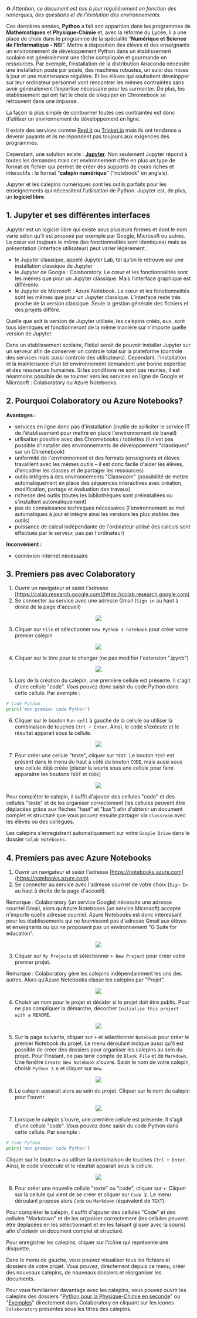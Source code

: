 ♻️ _Attention, ce document est mis à jour régulièrement en fonction des remarques, des questions et de l'évolution des environnements._

Ces dernières années, **Python** a fait son apparition dans les programmes de **Mathématiques** et **Physique-Chimie** et, avec la réforme du Lycée, il a une place de choix dans le programme de la spécialité “**Numérique et Science de l’Informatique - NSI**”. Mettre à disposition des élèves et des enseignants un environnement de développement Python dans un établissement scolaire est généralement une tâche compliquée et gourmande en ressources. Par exemple, l’installation de la distribution Anaconda nécessite une installation poste par poste, des machines robustes, un suivi des mises à jour et une maintenance régulière. Et les élèves qui souhaitent développer sur leur ordinateur personnel vont rencontrer les mêmes contraintes sans avoir généralement l’expertise nécessaire pour les surmonter. De plus, les établissement qui ont fait le choix de s’équiper en Chromebook se retrouvent dans une impasse.

La façon la plus simple de contourner toutes ces contraintes est donc d’utiliser un environnement de développement en ligne.

Il existe des services comme [Repl.it](https://repl.it/) ou [Trinket.io](https://trinket.io/) mais ils ont tendance a devenir payants et ils ne répondent pas toujours aux exigences des programmes.

Cependant, une solution existe : **[Jupyter](https://jupyter.org/)**. Non seulement Jupyter répond à toutes les demandes mais cet environnement offre en plus un type de format de fichier qui permet de créer des supports de cours riches et interactifs : le format “**calepin numérique**” (“notebook” en anglais).

Jupyter et les calepins numériques sont les outils parfaits pour les enseignements qui nécessitent l’utilisation de Python.
Jupyter est, de plus, un **logiciel libre**.

## 1. Jupyter et ses différentes interfaces

Jupyter est un logiciel libre qui existe sous plusieurs formes et dont le nom varie selon qu’il est proposé par exemple par Google, Microsoft ou autres. Le cœur est toujours le même (les fonctionnalités sont identiques) mais sa présentation (interface utilisateur) peut varier légèrement :
* le Jupyter classique, appelé Jupyter Lab, tel qu’on le retrouve sur une installation classique de Jupyter
* le Jupyter de Google : Colaboratory. Le cœur et les fonctionnalités sont les mêmes que pour un Jupyter classique. Mais l’interface graphique est différente.
* le Jupyter de Microsoft : Azure Notebook. Le cœur et les fonctionnalités sont les mêmes que pour un Jupyter classique. L’interface reste très proche de la version classique. Seule la gestion générale des fichiers et des projets diffère.

Quelle que soit la version de Jupyter utilisée, les calepins créés, eux, sont tous identiques et fonctionneront de la même manière sur n’importe quelle version de Jupyter.

Dans un établissement scolaire, l'idéal serait de pouvoir installer Jupyter sur un serveur afin de conserver un controle total sur la plateforme (controle des services mais aussi controle des utilisateurs). Cependant, l'installation et la maintenance d'un tel environnement demandent une bonne expertise et des ressources humaines. Si les conditions ne sont pas reunies, il est néanmoins possible de se tourner vers les services en ligne de Google et Microsoft : Colaboratory ou Azure Notebooks.

## 2. Pourquoi Colaboratory ou Azure Notebooks?

**Avantages :**
* services en ligne donc pas d'installation (inutile de solliciter le service IT de l'établissement pour mettre en place l'environnement de travail)
* utilisation possible avec des Chromebooks / tablettes (il n'est pas possible d'installer des environnements de développement "classiques" sur un Chromebook)
* uniformité de l'environnement et des formats (enseignants et élèves travaillent avec les mêmes outils – il est donc facile d'aider les élèves, d'encadrer les classes et de partager les ressources)
* outils intégrés à des environnements "Classroom" (possibilité de mettre automatiquement en place des séquences interactives avec création, modification, partage et évaluation des travaux)
* richesse des outils (toutes les bibliothèques sont préinstallées ou s'installent automatiquement)
* pas de connaissance techniques nécessaires (l'environnement se met automatiques à jour et intègre ainsi les versions les plus stables des outils)
* puissance de calcul indépendante de l'ordinateur utilisé (les calculs sont effectués par le serveur, pas par l'ordinateur)

**Inconvénient :**
* connexion internet nécessaire


## 3. Premiers pas avec Colaboratory
1. Ouvrir un navigateur et saisir l'adresse [https://colab.research.google.com](https://colab.research.google.com)
2. Se connecter au service avec une adresse Gmail (`Sign in` au haut à droite de la page d'accueil)

<p align="center"><img src="https://raw.githubusercontent.com/codekodo/documentation/master/guides/premiers-pas-01.png" /></p>

3. Cliquer sur `File` et sélectionner `New Python 3 notebook` pour créer votre premier calepin

<p align="center"><img src="https://raw.githubusercontent.com/codekodo/documentation/master/guides/premiers-pas-02.png" /></p>

4. Cliquer sur le titre pour le changer (ne pas modifier l'extension ".ipynb")

<p align="center"><img src="https://raw.githubusercontent.com/codekodo/documentation/master/guides/premiers-pas-03.png" /></p>

5. Lors de la création du calepin, une première cellule est présente. Il s'agit d'une cellule "code". Vous pouvez donc saisir du code Python dans cette cellule. Par exemple :

```python
# Code Python
print('mon premier code Python')
```

6. Cliquer sur le bouton `Run cell` à gauche de la cellule ou utiliser la combinaison de touches `Ctrl + Enter`. Ainsi, le code s'exécute et le résultat apparait sous la cellule.

<p align="center"><img src="https://raw.githubusercontent.com/codekodo/documentation/master/guides/premiers-pas-04.png" /></p>

7. Pour créer une cellule "texte", cliquer sur `TEXT`. Le bouton `TEXT` est présent dans le menu du haut à côté du bouton `CODE`, mais aussi sous une cellule déjà créée (placer la souris sous une cellule pour faire apparaitre les boutons `TEXT` et `CODE`)

<p align="center"><img src="https://raw.githubusercontent.com/codekodo/documentation/master/guides/premiers-pas-05.png" /></p>

Pour compléter le calepin, il suffit d'ajouter des cellules "code" et des cellules "texte" et de les organiser correctement (les cellules peuvent être déplacées grâce aux flèches "haut" et "bas") afin d'obtenir un document complet et structuré que vous pouvez ensuite partager via `Classroom` avec les élèves ou des collègues.

Les calepins s'enregistrent automatiquement sur votre `Google Drive` dans le dossier `Colab Notebooks`.

## 4. Premiers pas avec Azure Notebooks
1. Ouvrir un navigateur et saisir l'adresse [https://notebooks.azure.com](https://notebooks.azure.com)
2. Se connecter au service avec l'adresse courriel de votre choix (`Sign In` au haut à droite de la page d'accueil).

Remarque : Colaboratory (un service Google) nécessite une adresse courriel Gmail, alors qu’Azure Notebooks (un service Microsoft) accepte n'importe quelle adresse courriel. Azure Notebooks est donc intéressant pour les établissements qui ne fournissent pas d'adresse Gmail aux élèves et enseignants ou qui ne proposent pas un environnement "G Suite for education".

<p align="center"><img src="https://raw.githubusercontent.com/codekodo/documentation/master/guides/premiers-pas-an-01.png" /></p>

3. Cliquer sur `My Projects` et sélectionner `+ New Project` pour créer votre premier projet.

Remarque : Colaboratory gère les calepins indépendamment les uns des autres. Alors qu’Azure Notebooks classe les calepins par "Projet". 

<p align="center"><img src="https://raw.githubusercontent.com/codekodo/documentation/master/guides/premiers-pas-an-02.png" /></p>

4. Choisir un nom pour le projet et décider si le projet doit être public. Pour ne pas compliquer la démarche, décocher `Initialize this project with a README`.

<p align="center"><img src="https://raw.githubusercontent.com/codekodo/documentation/master/guides/premiers-pas-an-03.png" /></p>

5. Sur la page suivante, cliquer sur `+` et sélectionner `Notebook` pour créer le premier Notebook du projet. Le menu déroulant indique aussi qu'il est possible de créer des dossiers pour organiser les calepins au sein du projet. Pour l'instant, ne pas tenir compte de `Blank File` et de `Markdown`. Une fenêtre `Create New Notebook` s'ouvre. Saisir le nom de votre calepin, choisir `Python 3.6` et cliquer sur `New`.

<p align="center"><img src="https://raw.githubusercontent.com/codekodo/documentation/master/guides/premiers-pas-an-04.png" /></p>

6. Le calepin apparait alors au sein du projet. Cliquer sur le nom du calepin pour l'ouvrir.

<p align="center"><img src="https://raw.githubusercontent.com/codekodo/documentation/master/guides/premiers-pas-an-05.png" /></p>

7. Lorsque le calepin s'ouvre, une première cellule est présente. Il s'agit d'une cellule "code". Vous pouvez donc saisir du code Python dans cette cellule. Par exemple :

```python
# Code Python
print('mon premier code Python')
```

Cliquer sur le bouton `▶` ou utiliser la combinaison de touches `Ctrl + Enter`. Ainsi, le code s'exécute et le résultat apparait sous la cellule.

<p align="center"><img src="https://raw.githubusercontent.com/codekodo/documentation/master/guides/premiers-pas-an-06.png" /></p>

8. Pour créer une nouvelle cellule "texte" ou "code", cliquer sur `+`. Cliquer sur la cellule qui vient de se créer et cliquer sur `Code ⊻`. Le menu déroulant propose alors `Code` ou `Markdown` (équivalent de `TEXT`).

Pour compléter le calepin, il suffit d'ajouter des cellules "Code" et des cellules "Markdown" et de les organiser correctement (les cellules peuvent être déplacées en les sélectionnant et en les faisant glisser avec la souris) afin d'obtenir un document complet et structuré.

Pour enregistrer les calepins, cliquer sur l'icône qui représente une disquette.

Dans le menu de gauche, vous pouvez visualiser tous les fichiers et dossiers de votre projet. Vous pouvez, directement depuis ce menu, créer des nouveaux calepins, de nouveaux dossiers et réorganiser les documents.

Pour vous familiariser davantage avec les calepins, vous pouvez ouvrir les calepins des dossiers "[Python pour la Physique-Chimie en seconde](https://www.codekodo.net/course/60)" ou "[Exemples](https://www.codekodo.net/course/60)" directement dans Colaboratory en cliquant sur les icones `Colaboratory` présentes sous les titres des calepins.
